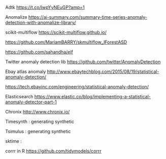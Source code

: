 
Adtk https://t.co/IwpYyNEuGP?amp=1

Anomalize https://ai-summary.com/summary-time-series-anomaly-detection-with-anomalize-library/

scikit-multiflow https://scikit-multiflow.github.io/

https://github.com/MariamBARRY/skmultiflow_IForestASD

https://github.com/sahandha/eif

Twitter anomaly detection lib https://github.com/twitter/AnomalyDetection

Ebay atlas anomaly http://www.ebaytechblog.com/2015/08/19/statistical-anomaly-detection/

https://tech.ebayinc.com/engineering/statistical-anomaly-detection/

Elasticsearch https://www.elastic.co/blog/implementing-a-statistical-anomaly-detector-part-1

Chronix http://www.chronix.io/

Timesynth  : generating synthetic

Tsimulus : generating synthetic

sktime :

corrr in R https://github.com/tidymodels/corrr

